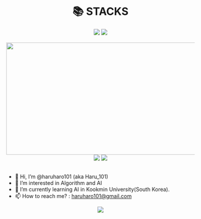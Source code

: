 <div align=center><h1>📚 STACKS</h1>
  <img src="https://img.shields.io/badge/C++-00599C?style=for-the-badge&logo=cplusplus&logoColor=white">
  <img src="https://img.shields.io/badge/Python-3776AB?style=for-the-badge&logo=python&logoColor=white">
</div>

<br>
<div align=center>
  <a href="https://www.solve-nyang.com"><img src="https://api.solve-nyang.com/compose/haru_101" width="600" height="300"/></a>
</div>
<div align=center>
  <img src="http://mazassumnida.wtf/api/v2/generate_badge?boj=haru_101">
  <img src="http://mazandi.herokuapp.com/api?handle=haru_101&theme=warm"/>
</div>
<br>

- 👋 Hi, I’m @haruharo101 (aka Haru_101)
- 👀 I’m interested in Algorithm and AI
- 🌱 I’m currently learning AI in Kookmin University(South Korea).
- 📫 How to reach me? : haruharo101@gmail.com

<div align=center><img src="https://github-readme-stats.vercel.app/api?username=haruharo101&show_icons=true&theme=tokyonight"/><div>
